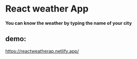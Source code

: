 # React weather App

#### You can know the weather by typing the name of your city

## demo: 

https://reactweatherap.netlify.app/

